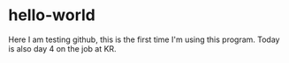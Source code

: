 # hello-world

Here I am testing github, this is the first time I'm using this program.
Today is also day 4 on the job at KR.
